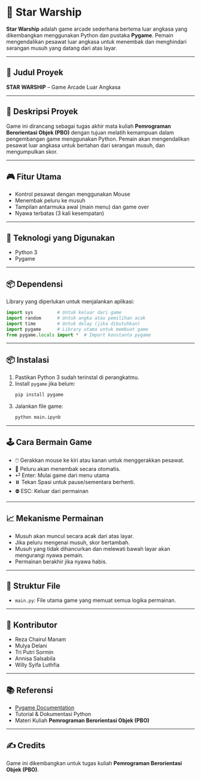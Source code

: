 # 🚀 Star Warship

**Star Warship** adalah game arcade sederhana bertema luar angkasa yang dikembangkan menggunakan Python dan pustaka **Pygame**. Pemain mengendalikan pesawat luar angkasa untuk menembak dan menghindari serangan musuh yang datang dari atas layar.

---

## 📌 Judul Proyek
**STAR WARSHIP** – Game Arcade Luar Angkasa

---

## 📃 Deskripsi Proyek
Game ini dirancang sebagai tugas akhir mata kuliah **Pemrograman Berorientasi Objek (PBO)** dengan tujuan melatih kemampuan dalam pengembangan game menggunakan Python. Pemain akan mengendalikan pesawat luar angkasa untuk bertahan dari serangan musuh, dan mengumpulkan skor.

---

## 🎮 Fitur Utama
- Kontrol pesawat dengan menggunakan Mouse
- Menembak peluru ke musuh
- Tampilan antarmuka awal (main menu) dan game over
- Nyawa terbatas (3 kali kesempatan)

---

## 🧰 Teknologi yang Digunakan
- Python 3
- Pygame

---

## 📦 Dependensi
Library yang diperlukan untuk menjalankan aplikasi:
```python
import sys         # Untuk keluar dari game
import random      # Untuk angka atau pemilihan acak
import time        # Untuk delay (jika dibutuhkan)
import pygame      # Library utama untuk membuat game
from pygame.locals import *  # Import konstanta pygame
```

---

## 📦 Instalasi
1. Pastikan Python 3 sudah terinstal di perangkatmu.
2. Install `pygame` jika belum:
   ```bash
   pip install pygame
   ```
3. Jalankan file game:
   ```bash
   python main.ipynb
   ```

---

## 🕹️ Cara Bermain Game
- 🖱️ Gerakkan mouse ke kiri atau kanan untuk menggerakkan pesawat.
- 🔫 Peluru akan menembak secara otomatis.
- ⏎  Enter: Mulai game dari menu utama
- ⏸️ Tekan Spasi untuk pause/sementara berhenti.
- ⛔ ESC: Keluar dari permainan

---

## 📈 Mekanisme Permainan
- Musuh akan muncul secara acak dari atas layar.
- Jika peluru mengenai musuh, skor bertambah.
- Musuh yang tidak dihancurkan dan melewati bawah layar akan mengurangi nyawa pemain.
- Permainan berakhir jika nyawa habis.

---

## 📂 Struktur File
- `main.py`: File utama game yang memuat semua logika permainan.

---

## 👥 Kontributor
- Reza Chairul Manam
- Mulya Delani
- Tri Putri Sormin
- Annisa Salsabila
- Willy Syifa Luthfia

---

## 📚 Referensi
- [Pygame Documentation](https://www.pygame.org/docs/)
- Tutorial & Dokumentasi Python
- Materi Kuliah **Pemrograman Berorientasi Objek (PBO)**

---

## ✍️ Credits
Game ini dikembangkan untuk tugas kuliah **Pemrograman Berorientasi Objek (PBO)**.
